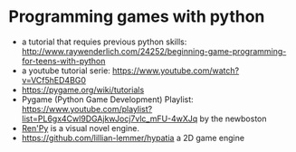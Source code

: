 # Programming games with python

- a tutorial that requies previous python skills: <http://www.raywenderlich.com/24252/beginning-game-programming-for-teens-with-python>
- a youtube tutorial serie: <https://www.youtube.com/watch?v=VCf5hED4BG0>
- https://pygame.org/wiki/tutorials
- Pygame (Python Game Development) Playlist: <https://www.youtube.com/playlist?list=PL6gx4Cwl9DGAjkwJocj7vlc_mFU-4wXJq> by the newboston
- [Ren'Py](http://www.renpy.org/) is a visual novel engine.
- <https://github.com/lillian-lemmer/hypatia> a 2D game engine
